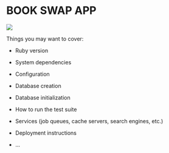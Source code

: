 # BOOK SWAP APP

![](https://github.com/TatianaPan/book-swap-app/workflows/.github/workflows/main.yml/badge.svg)

Things you may want to cover:

* Ruby version

* System dependencies

* Configuration

* Database creation

* Database initialization

* How to run the test suite

* Services (job queues, cache servers, search engines, etc.)

* Deployment instructions

* ...
